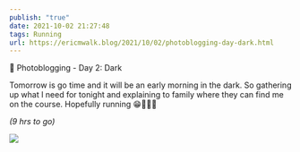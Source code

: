 ```yaml
---
publish: "true"
date: 2021-10-02 21:27:48
tags: Running
url: https://ericmwalk.blog/2021/10/02/photoblogging-day-dark.html
---
```


📸 Photoblogging - Day 2: Dark

Tomorrow is go time and it will be an early morning in the dark. So gathering up what I need for tonight and explaining to family where they can find me on the course. Hopefully running 😁🏃🏻‍♂️

*(9 hrs to go)*

![](https://ericmwalk.blog/uploads/2021/e7078b3745.jpg)